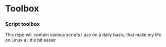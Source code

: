 # Toolbox

### Script toolbox

This repo will contain various scripts I use on a daily basis, that make my life on Linux a little bit easier
